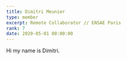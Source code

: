 ```yaml
---
title: Dimitri Meunier
type: member
excerpt: Remote Collaborator // ENSAE Paris
rank: 7
date: 2020-05-01 00:00:00
---
```


Hi my name is Dimitri.

